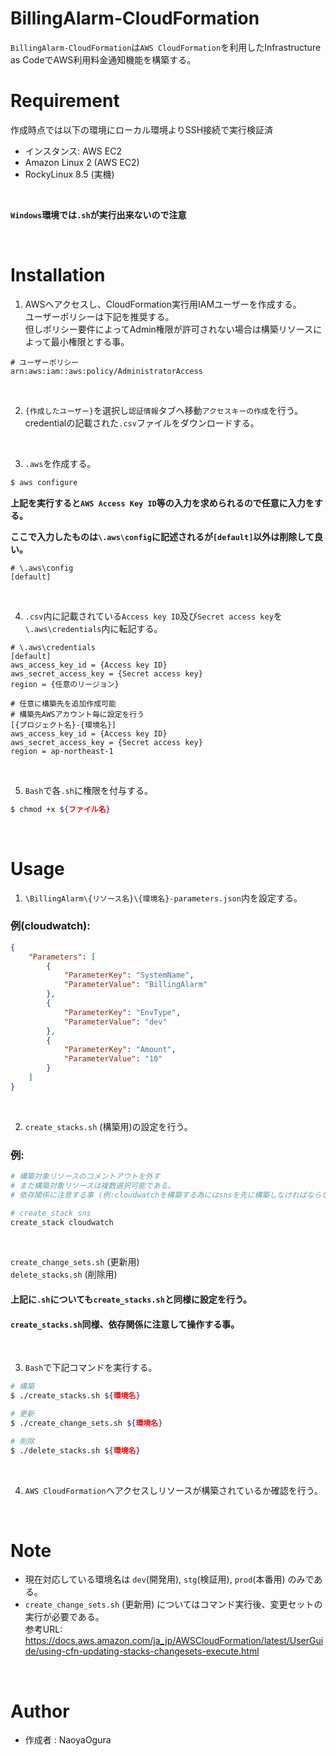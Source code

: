 # BillingAlarm-CloudFormation
`BillingAlarm-CloudFormation`は`AWS CloudFormation`を利用したInfrastructure as CodeでAWS利用料金通知機能を構築する。


# Requirement
作成時点では以下の環境にローカル環境よりSSH接続で実行検証済
- インスタンス: AWS EC2
- Amazon Linux 2 (AWS EC2)
- RockyLinux 8.5 (実機)

<br>

**`Windows`環境では`.sh`が実行出来ないので注意**

<br>


# Installation
1. AWSへアクセスし、CloudFormation実行用IAMユーザーを作成する。
    <br>
    ユーザーポリシーは下記を推奨する。
    <br>
    但しポリシー要件によってAdmin権限が許可されない場合は構築リソースによって最小権限とする事。

```
# ユーザーポリシー
arn:aws:iam::aws:policy/AdministratorAccess
```

<br>

2. `{作成したユーザー}`を選択し`認証情報`タブへ移動`アクセスキーの作成`を行う。
    <br>
    credentialの記載された`.csv`ファイルをダウンロードする。

<br>

3. `.aws`を作成する。

```Bash
$ aws configure
```
**上記を実行すると`AWS Access Key ID`等の入力を求められるので任意に入力をする。**

**ここで入力したものは`\.aws\config`に記述されるが`[default]`以外は削除して良い。**

```
# \.aws\config
[default]
```

<br>

4. `.csv`内に記載されている`Access key ID`及び`Secret access key`を`\.aws\credentials`内に転記する。

```
# \.aws\credentials
[default]
aws_access_key_id = {Access key ID}
aws_secret_access_key = {Secret access key}
region = {任意のリージョン}

# 任意に構築先を追加作成可能
# 構築先AWSアカウント毎に設定を行う
[{プロジェクト名}-{環境名}]
aws_access_key_id = {Access key ID}
aws_secret_access_key = {Secret access key}
region = ap-northeast-1
```

<br>

5. `Bash`で各`.sh`に権限を付与する。

```Bash
$ chmod +x ${ファイル名}
```

<br>


# Usage
1. `\BillingAlarm\{リソース名}\{環境名}-parameters.json`内を設定する。

### 例(cloudwatch):

```json
{
    "Parameters": [
        {
            "ParameterKey": "SystemName",
            "ParameterValue": "BillingAlarm"
        },
        {
            "ParameterKey": "EnvType",
            "ParameterValue": "dev"
        },
        {
            "ParameterKey": "Amount",
            "ParameterValue": "10"
        }
    ]
}
```

<br>

2. `create_stacks.sh` (構築用)の設定を行う。

### 例:

```Bash
# 構築対象リソースのコメントアウトを外す
# また構築対象リソースは複数選択可能である。
# 依存関係に注意する事 (例:cloudwatchを構築する為にはsnsを先に構築しなければならない)

# create_stack sns
create_stack cloudwatch
```

<br>

`create_change_sets.sh` (更新用)
<br>
`delete_stacks.sh` (削除用)
<br>
#### 上記に`.sh`についても`create_stacks.sh`と同様に設定を行う。

#### **`create_stacks.sh`同様、依存関係に注意して操作する事。**

<br>

3. `Bash`で下記コマンドを実行する。

```Bash
# 構築
$ ./create_stacks.sh ${環境名}

# 更新
$ ./create_change_sets.sh ${環境名}

# 削除
$ ./delete_stacks.sh ${環境名}
```

<br>

4. `AWS CloudFormation`へアクセスしリソースが構築されているか確認を行う。

<br>


# Note
- 現在対応している環境名は `dev`(開発用), `stg`(検証用), `prod`(本番用) のみである。
- `create_change_sets.sh` (更新用) についてはコマンド実行後、変更セットの実行が必要である。
    <br>
    参考URL:
    <br>
    https://docs.aws.amazon.com/ja_jp/AWSCloudFormation/latest/UserGuide/using-cfn-updating-stacks-changesets-execute.html

<br>


# Author
- 作成者 : NaoyaOgura